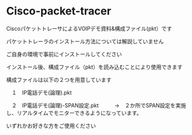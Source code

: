 # Cisco-packet-tracer

CiscoパケットトレーサによるVOIPデモ資料&構成ファイル(pkt）です


パケットトレーラのインストール方法については解説していません

ご自身の環境で事前にインストールしてください


インストール後、構成ファイル（pkt）を読み込むことにより使用できます

構成ファイルは以下の２つを用意しています

　１　IP電話デモ(論理).pkt　

　２　IP電話デモ(論理)-SPAN設定.pkt　　　→　２か所でSPAN設定を実施し、リアルタイムでモニターできるようになっています。
  
いずれかお好きな方をご使用ください



　
